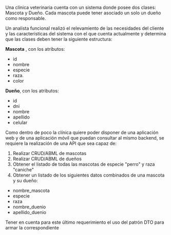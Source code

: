Una clínica veterinaria cuenta con un sistema donde posee dos clases: Mascota y Dueño. Cada mascota puede tener asociado un solo un dueño como responsable.

Un analista funcional realizó el relevamiento de las necesidades del cliente y las características del sistema con el que cuenta actualmente y determina que las clases deben tener la siguiente estructura:

**Mascota** , con los atributos:
* id
* nombre
* especie
* raza.
* color

**Dueño**, con los atributos:
* id
* dni
* nombre
* apellido
* celular

Como dentro de poco la clínica quiere poder disponer de una aplicación web y de una aplicación móvil que puedan consultar al mismo backend, se requiere la realización de una API que sea capaz de:

1. Realizar CRUD/ABML de mascotas
2. Realizar CRUD/ABML de dueños
3. Obtener el listado de todas las mascotas de especie "perro" y raza "caniche"
4. Obtener un listado de los siguientes datos combinados de una mascota y su dueño:
  - nombre_mascota
  - especie
  - raza
  - nombre_duenio
  - apellido_duenio
    
Tener en cuenta para este último requerimiento el uso del patrón DTO para armar la correspondiente
